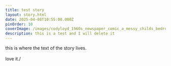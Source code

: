 ```yaml
---
title: test story
layout: story.html
date: 2025-04-08T10:55:00.000Z
pinOrder: 10
coverImage: /images/codyloyd_1960s_newspaper_comic_a_messy_childs_bedroom_--v_6.1_8a7d4f4c-9b63-4c68-baaa-3618208d425d_1.png
description: this is a test and I will delete it
---
```

this is where the text of the story lives.\
\
love it./
